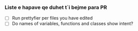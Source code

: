 ### Liste e hapave qe duhet t`i bejme para PR

- [ ] Run prettyfier per files you have edited
- [ ] Do names of variables, functions and classes show intent?